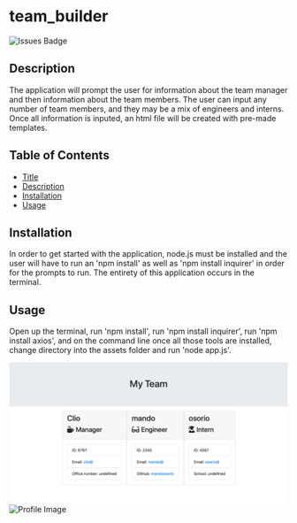 # team_builder

![Issues Badge](https://img.shields.io/github/issues/mandoosorio/team_builder)

## Description
The application will prompt the user for information about the team manager and then information about the team members. The user can input any number of team members, and they may be a mix of engineers and interns. Once all information is inputed, an html file will be created with pre-made templates.

## Table of Contents
* [Title](#Title)
* [Description](#Description)
* [Installation](#Installation)
* [Usage](#Usage)

## Installation
In order to get started with the application, node.js must be installed and the user will have to run an 'npm install' as well as 'npm install inquirer' in order for the prompts to run. The entirety of this application occurs in the terminal.

## Usage
Open up the terminal, run 'npm install', run 'npm install inquirer', run 'npm install axios', and on the command line once all those tools are installed, change directory into the assets folder and run 'node app.js'.

![Demo Image](team_builder_demo.png)
![Profile Image](https://avatars2.githubusercontent.com/u/65792333?v=4/to/img.png)